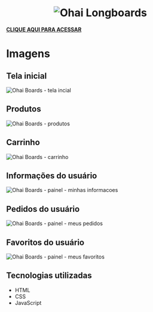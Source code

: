## <h1 align='center'>![Ohai Longboards](https://user-images.githubusercontent.com/96196591/223876105-f5fdce0f-5c37-4abd-916b-74e48e999cbb.svg)
</h1>

**<a href='https://gablucas.github.io/site-longboard-loja/' >CLIQUE AQUI PARA ACESSAR</a>**

# Imagens
## Tela inicial
![Ohai Boards - tela incial](https://user-images.githubusercontent.com/96196591/223878050-39ff76dc-d3fd-4387-8763-759eb4d27426.jpg)

## Produtos
![Ohai Boards - produtos](https://user-images.githubusercontent.com/96196591/223878130-506210dc-ff54-4c15-b962-4cbec543ba45.jpg)

## Carrinho
![Ohai Boards - carrinho](https://user-images.githubusercontent.com/96196591/223878160-8653fb72-8f9b-498b-850d-9fb7ac58525a.jpg)

## Informações do usuário
![Ohai Boards - painel - minhas informacoes](https://user-images.githubusercontent.com/96196591/223878209-8f9e6137-3c51-4b90-8014-a866a96c8cfb.jpg)

## Pedidos do usuário
![Ohai Boards - painel - meus pedidos](https://user-images.githubusercontent.com/96196591/223878252-b228a57d-2621-4d19-ac9b-342a72e86c49.jpg)

## Favoritos do usuário
![Ohai Boards - painel - meus favoritos](https://user-images.githubusercontent.com/96196591/223878295-a226dbd1-534c-4912-b8ac-956ffbba38c4.jpg)

## Tecnologias utilizadas
- HTML
- CSS
- JavaScript
